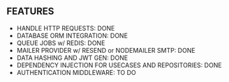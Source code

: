 ## FEATURES

- HANDLE HTTP REQUESTS: DONE
- DATABASE ORM INTEGRATION: DONE
- QUEUE JOBS w/ REDIS: DONE
- MAILER PROVIDER w/ RESEND or NODEMAILER SMTP: DONE
- DATA HASHING AND JWT GEN: DONE
- DEPENDENCY INJECTION FOR USECASES AND REPOSITORIES: DONE
- AUTHENTICATION MIDDLEWARE: TO DO
